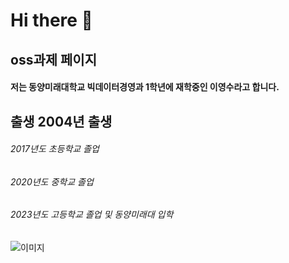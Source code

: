 # Hi there 👋

## oss과제 페이지

#### 저는 동양미래대학교 빅데이터경영과 1학년에 재학중인 이영수라고 합니다.

## 출생 2004년 출생
###### 2017년도 초등학교 졸업
###### 2020년도 중학교 졸업
###### 2023년도 고등학교 졸업 및 동양미래대 입학
![이미지](https://www.google.com/imgres?imgurl=https%3A%2F%2Fblogthumb.pstatic.net%2FMjAxOTEwMTBfMzgg%2FMDAxNTcwNzAzNTcyMzkw.YcM2MWILFtG07VaW6eO-UsOAUVH-lFgZonSssgmPe6Qg.OSeGAWJ3ivsA-GvpOyP7NfS9JfIAgyP0a_nLkB2skXMg.PNG.idea_imc%2Fimage.png%3Ftype%3Dw2&tbnid=R1r8iiOgP8umuM&vet=12ahUKEwiepdr5ofyCAxWAg68BHfszDh8QMygPegQIARBk..i&imgrefurl=http%3A%2F%2Fblog.naver.com%2Fidea_imc%2F221674024759&docid=PWV-ZMvvxZJMfM&w=567&h=549&q=%EB%8F%99%EC%96%91%EB%AF%B8%EB%9E%98%EB%8C%80&hl=ko&ved=2ahUKEwiepdr5ofyCAxWAg68BHfszDh8QMygPegQIARBk)
